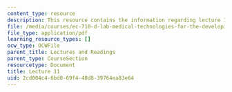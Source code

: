 ```yaml
---
content_type: resource
description: This resource contains the information regarding lecture 11.
file: /media/courses/ec-710-d-lab-medical-technologies-for-the-developing-world-spring-2010/2cd004c46bd069f448d839764ea83e64_MITEC_710S10_neg_dis_OCW.pdf
file_type: application/pdf
learning_resource_types: []
ocw_type: OCWFile
parent_title: Lectures and Readings
parent_type: CourseSection
resourcetype: Document
title: Lecture 11
uid: 2cd004c4-6bd0-69f4-48d8-39764ea83e64
---
```

